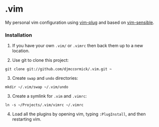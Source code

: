 # .vim

My personal vim configuration using [vim-plug](https://github.com/junegunn/vim-plug) and based on [vim-sensible](https://github.com/tpope/vim-sensible).

### Installation

1. If you have your own `.vim/` or `.vimrc` then back them up to a new location.

2. Use git to clone this project:

```shell
git clone git://github.com/djmccormick/.vim.git ~
```

3. Create `swap` and `undo` directories:

```shell
mkdir ~/.vim/swap ~/.vim/undo
```

3. Create a symlink for `.vim` and `.vimrc`:

```shell
ln -s ~/Projects/.vim/vimrc ~/.vimrc
```

4. Load all the plugins by opening vim, typing `:PlugInstall`, and then restarting vim.
